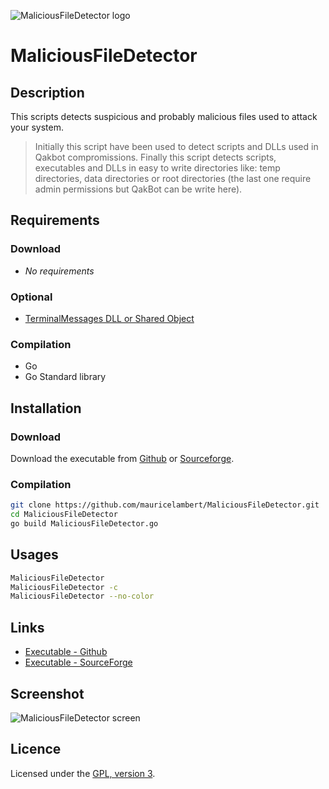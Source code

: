 ![MaliciousFileDetector logo](https://mauricelambert.github.io/info/go/security/MaliciousFileDetector_small.png "MaliciousFileDetector logo")

# MaliciousFileDetector

## Description

This scripts detects suspicious and probably malicious files used to attack your system.

> Initially this script have been used to detect scripts and DLLs used in Qakbot compromissions. Finally this script detects scripts, executables and DLLs in easy to write directories like: temp directories, data directories or root directories (the last one require admin permissions but QakBot can be write here).

## Requirements

### Download

 - *No requirements*

### Optional

 - [TerminalMessages DLL or Shared Object](https://github.com/mauricelambert/TerminalMessages/releases/latest/)

### Compilation

 - Go
 - Go Standard library

## Installation

### Download

Download the executable from [Github](https://github.com/mauricelambert/MaliciousFileDetector/releases/latest/) or [Sourceforge](https://sourceforge.net/projects/MaliciousFileDetector/files/).

### Compilation

```bash
git clone https://github.com/mauricelambert/MaliciousFileDetector.git
cd MaliciousFileDetector
go build MaliciousFileDetector.go
```

## Usages

```bash
MaliciousFileDetector
MaliciousFileDetector -c
MaliciousFileDetector --no-color
```

## Links

 - [Executable - Github](https://github.com/mauricelambert/MaliciousFileDetector/releases/latest/)
 - [Executable - SourceForge](https://sourceforge.net/projects/MaliciousFileDetector/files/)

## Screenshot

![MaliciousFileDetector screen](https://mauricelambert.github.io/info/go/security/MaliciousFileDetectorDemo.png "MaliciousFileDetector screen")

## Licence

Licensed under the [GPL, version 3](https://www.gnu.org/licenses/).
